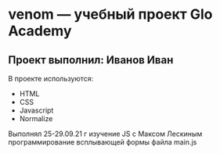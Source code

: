 # venom — учебный проект Glo Academy 
## Проект выполнил: Иванов Иван

В проекте используются: 
- HTML 
- CSS 
- Javascript 
- Normalize

Выполнял 25-29.09.21 г 
изучение JS с Максом Лескиным
программирование всплывающей формы файла main.js